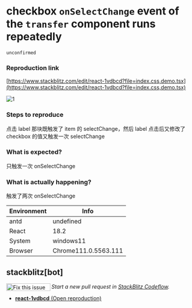 # checkbox `onSelectChange` event of the `transfer` component runs repeatedly

`unconfirmed`

### Reproduction link

[https://www.stackblitz.com/edit/react-1vdbcd?file=index.css,demo.tsx](https://www.stackblitz.com/edit/react-1vdbcd?file=index.css,demo.tsx)

![1](https://github.com/ant-design/ant-design/assets/82451257/28043a80-42f7-4770-aef8-aea541adaa8a)

### Steps to reproduce

点击 label 那块既触发了 item 的 selectChange，然后 label 点击后又修改了 checkbox 的值又触发一次 selectChange

### What is expected?

只触发一次 onSelectChange

### What is actually happening?

触发了两次 onSelectChange

| Environment | Info                 |
| ----------- | -------------------- |
| antd        | undefined            |
| React       | 18.2                 |
| System      | windows11            |
| Browser     | Chrome111.0.5563.111 |

<!-- generated by ant-design-issue-helper. DO NOT REMOVE -->

## stackblitz[bot]

<a href='https://stackblitz.com/~/github.com/ant-design/ant-design/issues/44489?repros=react-1vdbcd'><img src='https://developer.stackblitz.com/img/fix_this_issue_small.svg' alt='Fix this issue in StackBlitz Codeflow' align='left' width='117' height='20'></a> _Start a new pull request in [StackBlitz Codeflow](https://stackblitz.com/~/github.com/ant-design/ant-design/issues/44489?repros=react-1vdbcd)._

- [**react-1vdbcd** (Open reproduction)](https://stackblitz.com/edit/react-1vdbcd?issueRepo=ant-design/ant-design&issueNumber=44489)
